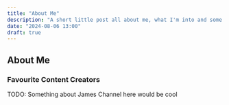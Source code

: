 ```yaml
---
title: "About Me"
description: "A short little post all about me, what I'm into and some insights on my life!"
date: "2024-08-06 13:00"
draft: true
---
```


## About Me

### Favourite Content Creators

TODO: Something about James Channel here would be cool